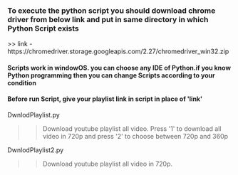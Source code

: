 <h3>To execute the python script you should download chrome driver from below link and put in same directory in which Python Script exists</h3>
>> link - https://chromedriver.storage.googleapis.com/2.27/chromedriver_win32.zip
<h4> Scripts work in windowOS. you can choose any IDE of Python.if you know Python programming then you can change Scripts according to your condition</h4>

<h4> Before run Script, give your playlist link in script in place of 'link'</h4>

DwnlodPlaylist.py
>> Download youtube playlist all video. Press '1' to download all video in 720p and press '2' to choose between 720p and 360p

DwnlodPlaylist2.py
>>  Download youtube playlist all video in 720p.
